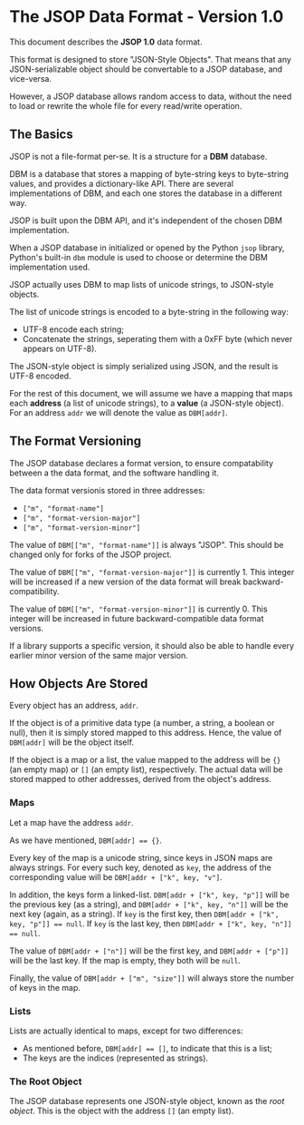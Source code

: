 # The JSOP Data Format - Version 1.0

This document describes the **JSOP 1.0** data format.

This format is designed to store "JSON-Style Objects". That means that any JSON-serializable object should be convertable to a JSOP database, and vice-versa. 

However, a JSOP database allows random access to data, without the need to load or rewrite the whole file for every read/write operation.


## The Basics

JSOP is not a file-format per-se. It is a structure for a **DBM** database.

DBM is a database that stores a mapping of byte-string keys to byte-string values, and provides a dictionary-like API. There are several implementations of DBM, and each one stores the database in a different way.

JSOP is built upon the DBM API, and it's independent of the chosen DBM implementation.

When a JSOP database in initialized or opened by the Python ```jsop``` library, Python's built-in ```dbm``` module is used to choose or determine the DBM implementation used.

JSOP actually uses DBM to map lists of unicode strings, to JSON-style objects.

The list of unicode strings is encoded to a byte-string in the following way:

* UTF-8 encode each string;
* Concatenate the strings, seperating them with a 0xFF byte (which never appears on UTF-8).

The JSON-style object is simply serialized using JSON, and the result is UTF-8 encoded.

For the rest of this document, we will assume we have a mapping that maps each **address** (a list of unicode strings), to a **value** (a JSON-style object). For an address ```addr``` we will denote the value as ```DBM[addr]```.


## The Format Versioning

The JSOP database declares a format version, to ensure compatability between a the data format, and the software handling it. 

The data format versionis stored in three addresses:

* ```["m", "format-name"]```
* ```["m", "format-version-major"]```
* ```["m", "format-version-minor"]```

The value of ```DBM[["m", "format-name"]]``` is always "JSOP". This should be changed only for forks of the JSOP project.

The value of ```DBM[["m", "format-version-major"]]``` is currently 1. This integer will be increased if a new version of the data format will break backward-compatibility.

The value of ```DBM[["m", "format-version-minor"]]``` is currently 0. This integer will be increased in future backward-compatible data format versions.

If a library supports a specific version, it should also be able to handle every earlier minor version of the same major version.


## How Objects Are Stored

Every object has an address, ```addr```. 

If the object is of a primitive data type (a number, a string, a boolean or null), then it is simply stored mapped to this address. Hence, the value of ```DBM[addr]``` will be the object itself. 

If the object is a map or a list, the value mapped to the address will be ```{}``` (an empty map) or ```[]``` (an empty list), respectively. The actual data will be stored mapped to other addresses, derived from the object's address.


### Maps

Let a map have the address ```addr```.

As we have mentioned, ```DBM[addr] == {}```.

Every key of the map is a unicode string, since keys in JSON maps are always strings. For every such key, denoted as ```key```, the address of the corresponding value will be ```DBM[addr + ["k", key, "v"]```.

In addition, the keys form a linked-list. ```DBM[addr + ["k", key, "p"]]``` will be the previous key (as a string), and ```DBM[addr + ["k", key, "n"]]``` will be the next key (again, as a string). If ```key``` is the first key, then ```DBM[addr + ["k", key, "p"]] == null```. If ```key``` is the last key, then ```DBM[addr + ["k", key, "n"]] == null```.

The value of ```DBM[addr + ["n"]]``` will be the first key, and ```DBM[addr + ["p"]]``` will be the last key. If the map is empty, they both will be ```null```.

Finally, the value of ```DBM[addr + ["m", "size"]]``` will always store the number of keys in the map.


### Lists

Lists are actually identical to maps, except for two differences:

* As mentioned before, ```DBM[addr] == []```, to indicate that this is a list;
* The keys are the indices (represented as strings).


### The Root Object

The JSOP database represents one JSON-style object, known as the *root object*. This is the object with the address ```[]``` (an empty list).

